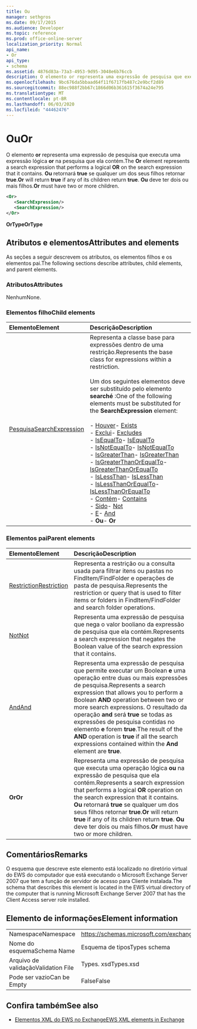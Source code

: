 ```yaml
---
title: Ou
manager: sethgros
ms.date: 09/17/2015
ms.audience: Developer
ms.topic: reference
ms.prod: office-online-server
localization_priority: Normal
api_name:
- Or
api_type:
- schema
ms.assetid: 4876d83a-73a3-4953-9d95-3048e6b76ccb
description: O elemento or representa uma expressão de pesquisa que executa uma expressão lógica OR na pesquisa que ela contém. Ou retornará true se qualquer um dos seus filhos retornar true. Ou deve ter dois ou mais filhos.
ms.openlocfilehash: 9bc676da5bbaad64f11f6717fb487c2e9bcf2d89
ms.sourcegitcommit: 88ec988f2bb67c1866d06b361615f3674a24e795
ms.translationtype: MT
ms.contentlocale: pt-BR
ms.lasthandoff: 06/03/2020
ms.locfileid: "44462476"
---
```

# <a name="or"></a><span data-ttu-id="3ed33-105">Ou</span><span class="sxs-lookup"><span data-stu-id="3ed33-105">Or</span></span>

<span data-ttu-id="3ed33-106">O elemento **or** representa uma expressão de pesquisa que executa uma expressão lógica **or** na pesquisa que ela contém.</span><span class="sxs-lookup"><span data-stu-id="3ed33-106">The **Or** element represents a search expression that performs a logical **OR** on the search expression that it contains.</span></span> <span data-ttu-id="3ed33-107">**Ou** retornará **true** se qualquer um dos seus filhos retornar **true**.</span><span class="sxs-lookup"><span data-stu-id="3ed33-107">**Or** will return **true** if any of its children return **true**.</span></span> <span data-ttu-id="3ed33-108">**Ou** deve ter dois ou mais filhos.</span><span class="sxs-lookup"><span data-stu-id="3ed33-108">**Or** must have two or more children.</span></span> 
  
```xml
<Or>
   <SearchExpression/>
   <SearchExpression/>
</Or>
```

 <span data-ttu-id="3ed33-109">**OrType**</span><span class="sxs-lookup"><span data-stu-id="3ed33-109">**OrType**</span></span>
## <a name="attributes-and-elements"></a><span data-ttu-id="3ed33-110">Atributos e elementos</span><span class="sxs-lookup"><span data-stu-id="3ed33-110">Attributes and elements</span></span>

<span data-ttu-id="3ed33-111">As seções a seguir descrevem os atributos, os elementos filhos e os elementos pai.</span><span class="sxs-lookup"><span data-stu-id="3ed33-111">The following sections describe attributes, child elements, and parent elements.</span></span>
  
### <a name="attributes"></a><span data-ttu-id="3ed33-112">Atributos</span><span class="sxs-lookup"><span data-stu-id="3ed33-112">Attributes</span></span>

<span data-ttu-id="3ed33-113">Nenhum</span><span class="sxs-lookup"><span data-stu-id="3ed33-113">None.</span></span>
  
### <a name="child-elements"></a><span data-ttu-id="3ed33-114">Elementos filho</span><span class="sxs-lookup"><span data-stu-id="3ed33-114">Child elements</span></span>

|<span data-ttu-id="3ed33-115">**Elemento**</span><span class="sxs-lookup"><span data-stu-id="3ed33-115">**Element**</span></span>|<span data-ttu-id="3ed33-116">**Descrição**</span><span class="sxs-lookup"><span data-stu-id="3ed33-116">**Description**</span></span>|
|:-----|:-----|
|[<span data-ttu-id="3ed33-117">Pesquisa</span><span class="sxs-lookup"><span data-stu-id="3ed33-117">SearchExpression</span></span>](searchexpression.md) <br/> | <span data-ttu-id="3ed33-118">Representa a classe base para expressões dentro de uma restrição.</span><span class="sxs-lookup"><span data-stu-id="3ed33-118">Represents the base class for expressions within a restriction.</span></span> <br/><br/><span data-ttu-id="3ed33-119">Um dos seguintes elementos deve ser substituído pelo elemento **searché** :</span><span class="sxs-lookup"><span data-stu-id="3ed33-119">One of the following elements must be substituted for the **SearchExpression** element:</span></span> <br/> <br/><span data-ttu-id="3ed33-120">- [Houver](exists.md)</span><span class="sxs-lookup"><span data-stu-id="3ed33-120">- [Exists](exists.md)</span></span> <br/><span data-ttu-id="3ed33-121">- [Exclui](excludes.md)</span><span class="sxs-lookup"><span data-stu-id="3ed33-121">- [Excludes](excludes.md)</span></span> <br/><span data-ttu-id="3ed33-122">- [IsEqualTo](isequalto.md)</span><span class="sxs-lookup"><span data-stu-id="3ed33-122">- [IsEqualTo](isequalto.md)</span></span> <br/><span data-ttu-id="3ed33-123">- [IsNotEqualTo](isnotequalto.md)</span><span class="sxs-lookup"><span data-stu-id="3ed33-123">- [IsNotEqualTo](isnotequalto.md)</span></span> <br/><span data-ttu-id="3ed33-124">- [IsGreaterThan](isgreaterthan.md)</span><span class="sxs-lookup"><span data-stu-id="3ed33-124">- [IsGreaterThan](isgreaterthan.md)</span></span> <br/><span data-ttu-id="3ed33-125">- [IsGreaterThanOrEqualTo](isgreaterthanorequalto.md)</span><span class="sxs-lookup"><span data-stu-id="3ed33-125">- [IsGreaterThanOrEqualTo](isgreaterthanorequalto.md)</span></span> <br/><span data-ttu-id="3ed33-126">- [IsLessThan](islessthan.md)</span><span class="sxs-lookup"><span data-stu-id="3ed33-126">- [IsLessThan](islessthan.md)</span></span> <br/><span data-ttu-id="3ed33-127">- [IsLessThanOrEqualTo](islessthanorequalto.md)</span><span class="sxs-lookup"><span data-stu-id="3ed33-127">- [IsLessThanOrEqualTo](islessthanorequalto.md)</span></span> <br/><span data-ttu-id="3ed33-128">- [Contém](contains.md)</span><span class="sxs-lookup"><span data-stu-id="3ed33-128">- [Contains](contains.md)</span></span> <br/><span data-ttu-id="3ed33-129">- [Sido](not.md)</span><span class="sxs-lookup"><span data-stu-id="3ed33-129">- [Not](not.md)</span></span> <br/><span data-ttu-id="3ed33-130">- [E](and.md)</span><span class="sxs-lookup"><span data-stu-id="3ed33-130">- [And](and.md)</span></span> <br/><span data-ttu-id="3ed33-131">- **Ou**</span><span class="sxs-lookup"><span data-stu-id="3ed33-131">- **Or**</span></span> <br/> |
   
### <a name="parent-elements"></a><span data-ttu-id="3ed33-132">Elementos pai</span><span class="sxs-lookup"><span data-stu-id="3ed33-132">Parent elements</span></span>

|<span data-ttu-id="3ed33-133">**Elemento**</span><span class="sxs-lookup"><span data-stu-id="3ed33-133">**Element**</span></span>|<span data-ttu-id="3ed33-134">**Descrição**</span><span class="sxs-lookup"><span data-stu-id="3ed33-134">**Description**</span></span>|
|:-----|:-----|
|[<span data-ttu-id="3ed33-135">Restriction</span><span class="sxs-lookup"><span data-stu-id="3ed33-135">Restriction</span></span>](restriction.md) <br/> |<span data-ttu-id="3ed33-136">Representa a restrição ou a consulta usada para filtrar itens ou pastas no FindItem/FindFolder e operações de pasta de pesquisa.</span><span class="sxs-lookup"><span data-stu-id="3ed33-136">Represents the restriction or query that is used to filter items or folders in FindItem/FindFolder and search folder operations.</span></span>  <br/> |
|[<span data-ttu-id="3ed33-137">Not</span><span class="sxs-lookup"><span data-stu-id="3ed33-137">Not</span></span>](not.md) <br/> |<span data-ttu-id="3ed33-138">Representa uma expressão de pesquisa que nega o valor booliano da expressão de pesquisa que ela contém.</span><span class="sxs-lookup"><span data-stu-id="3ed33-138">Represents a search expression that negates the Boolean value of the search expression that it contains.</span></span>  <br/> |
|[<span data-ttu-id="3ed33-139">And</span><span class="sxs-lookup"><span data-stu-id="3ed33-139">And</span></span>](and.md) <br/> |<span data-ttu-id="3ed33-140">Representa uma expressão de pesquisa que permite executar um Boolean **e** uma operação entre duas ou mais expressões de pesquisa.</span><span class="sxs-lookup"><span data-stu-id="3ed33-140">Represents a search expression that allows you to perform a Boolean **AND** operation between two or more search expressions.</span></span> <span data-ttu-id="3ed33-141">O resultado da operação **and** será **true** se todas as expressões de pesquisa contidas no elemento **e** forem **true**.</span><span class="sxs-lookup"><span data-stu-id="3ed33-141">The result of the **AND** operation is **true** if all the search expressions contained within the **And** element are **true**.</span></span>  <br/> |
|<span data-ttu-id="3ed33-142">**Or**</span><span class="sxs-lookup"><span data-stu-id="3ed33-142">**Or**</span></span> <br/> |<span data-ttu-id="3ed33-143">Representa uma expressão de pesquisa que executa uma operação lógica **ou** na expressão de pesquisa que ela contém.</span><span class="sxs-lookup"><span data-stu-id="3ed33-143">Represents a search expression that performs a logical **OR** operation on the search expression that it contains.</span></span> <span data-ttu-id="3ed33-144">**Ou** retornará **true** se qualquer um dos seus filhos retornar **true**.</span><span class="sxs-lookup"><span data-stu-id="3ed33-144">**Or** will return **true** if any of its children return **true**.</span></span> <span data-ttu-id="3ed33-145">**Ou** deve ter dois ou mais filhos.</span><span class="sxs-lookup"><span data-stu-id="3ed33-145">**Or** must have two or more children.</span></span>  <br/> |
   
## <a name="remarks"></a><span data-ttu-id="3ed33-146">Comentários</span><span class="sxs-lookup"><span data-stu-id="3ed33-146">Remarks</span></span>

<span data-ttu-id="3ed33-147">O esquema que descreve este elemento está localizado no diretório virtual do EWS do computador que está executando o Microsoft Exchange Server 2007 que tem a função de servidor de acesso para Cliente instalada.</span><span class="sxs-lookup"><span data-stu-id="3ed33-147">The schema that describes this element is located in the EWS virtual directory of the computer that is running Microsoft Exchange Server 2007 that has the Client Access server role installed.</span></span>
  
## <a name="element-information"></a><span data-ttu-id="3ed33-148">Elemento de informações</span><span class="sxs-lookup"><span data-stu-id="3ed33-148">Element information</span></span>

|||
|:-----|:-----|
|<span data-ttu-id="3ed33-149">Namespace</span><span class="sxs-lookup"><span data-stu-id="3ed33-149">Namespace</span></span>  <br/> |https://schemas.microsoft.com/exchange/services/2006/types  <br/> |
|<span data-ttu-id="3ed33-150">Nome do esquema</span><span class="sxs-lookup"><span data-stu-id="3ed33-150">Schema Name</span></span>  <br/> |<span data-ttu-id="3ed33-151">Esquema de tipos</span><span class="sxs-lookup"><span data-stu-id="3ed33-151">Types schema</span></span>  <br/> |
|<span data-ttu-id="3ed33-152">Arquivo de validação</span><span class="sxs-lookup"><span data-stu-id="3ed33-152">Validation File</span></span>  <br/> |<span data-ttu-id="3ed33-153">Types. xsd</span><span class="sxs-lookup"><span data-stu-id="3ed33-153">Types.xsd</span></span>  <br/> |
|<span data-ttu-id="3ed33-154">Pode ser vazio</span><span class="sxs-lookup"><span data-stu-id="3ed33-154">Can be Empty</span></span>  <br/> |<span data-ttu-id="3ed33-155">False</span><span class="sxs-lookup"><span data-stu-id="3ed33-155">False</span></span>  <br/> |
   
## <a name="see-also"></a><span data-ttu-id="3ed33-156">Confira também</span><span class="sxs-lookup"><span data-stu-id="3ed33-156">See also</span></span>

- [<span data-ttu-id="3ed33-157">Elementos XML do EWS no Exchange</span><span class="sxs-lookup"><span data-stu-id="3ed33-157">EWS XML elements in Exchange</span></span>](ews-xml-elements-in-exchange.md)

